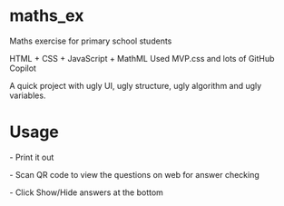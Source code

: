 # maths_ex
Maths exercise for primary school students

HTML + CSS + JavaScript + MathML
Used MVP.css and lots of GitHub Copilot

A quick project with ugly UI, ugly structure, ugly algorithm and ugly variables.

# Usage
\- Print it out

\- Scan QR code to view the questions on web for answer checking

\- Click Show/Hide answers at the bottom
